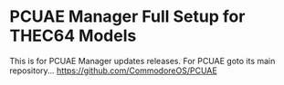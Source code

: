 # PCUAE Manager Full Setup for THEC64 Models
This is for PCUAE Manager updates releases.
For PCUAE goto its main repository... https://github.com/CommodoreOS/PCUAE

